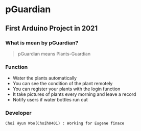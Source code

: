 # pGuardian

## First Arduino Project in 2021

### What is mean by pGuardian?
> pGuardian means Plants-Guardian

### Function
- Water the plants automatically
- You can see the condition of the plant remotely
- You can register your plants with the login function
- It take pictures of plants every morning and leave a record
- Notify users if water bottles run out

### Developer
```
Choi Hyun Woo(Choih0401) : Working for Eugene finace
```